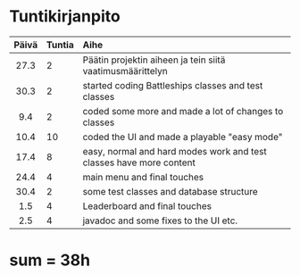 # Tuntikirjanpito

|Päivä|Tuntia|Aihe|
|:----:|:-----|:-----|
|27.3|2|Päätin projektin aiheen ja tein siitä vaatimusmäärittelyn|
|30.3|2|started coding Battleships classes and test classes|
|9.4|2|coded some more and made a lot of changes to classes|
|10.4|10|coded the UI and made a playable "easy mode"|
|17.4|8|easy, normal and hard modes work and test classes have more content|
|24.4|4|main menu and final touches|
|30.4|2|some test classes and database structure|
|1.5|4|Leaderboard and final touches|
|2.5|4|javadoc and some fixes to the UI etc.|
# sum = 38h 
